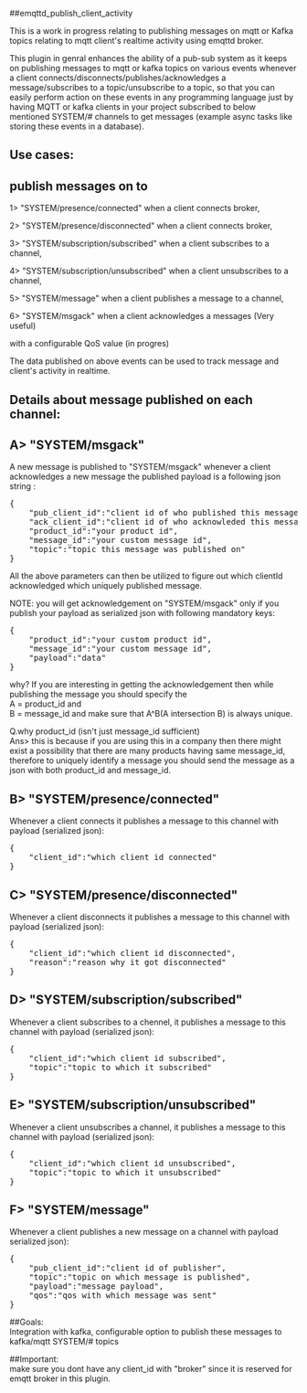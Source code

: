##emqttd_publish_client_activity

This is a work in progress relating to publishing messages on mqtt or Kafka topics relating to mqtt client's realtime activity using emqttd broker.

This plugin in genral enhances the ability of a pub-sub system as it keeps on publishing messages to mqtt or kafka topics on various events whenever a client connects/disconnects/publishes/acknowledges a message/subscribes to a topic/unsubscribe to a topic, so that you can easily perform action on these events in any programming language just by having MQTT or kafka clients in your project subscribed to below mentioned SYSTEM/# channels to get messages (example async tasks like storing these events in a database).


## Use cases: 
## publish messages on to

1> "SYSTEM/presence/connected" when a client connects broker,

2> "SYSTEM/presence/disconnected" when a client connects broker,

3> "SYSTEM/subscription/subscribed" when a client subscribes to a channel,

4> "SYSTEM/subscription/unsubscribed" when a client unsubscribes to a channel,

5> "SYSTEM/message" when a client publishes a message to a channel,

6> "SYSTEM/msgack" when a client acknowledges a messages (Very useful)


with a configurable QoS value (in progres)

The data published on above events can be used to track message and client's activity in realtime.

## Details about message published on each channel:

## A> "SYSTEM/msgack"

A new message is published to "SYSTEM/msgack" whenever a client acknowledges a new message
the published payload is a following json string :
<pre>
{
	"pub_client_id":"client id of who published this message",
	"ack_client_id":"client id of who acknowleded this message",
	"product_id":"your product id",
	"message_id":"your custom message id",
	"topic":"topic this message was published on"
}
</pre>
All the above parameters can then be utilized to figure out which clientId acknowledged which uniquely published message.

NOTE: you will  get acknowledgement on "SYSTEM/msgack" only if you publish your payload as serialized json with following mandatory keys:
<pre>
{
	"product_id":"your custom product id",
	"message_id":"your custom message id",
	"payload":"data"
} 
</pre>

why?
If you are interesting in getting the acknowledgement then while publishing the message you should specify the </br>
A = product_id and</br>
B = message_id and make sure that A^B(A intersection B) is always unique.

Q.why product_id (isn't just message_id sufficient) </br>
Ans> this is because if you are using this in a company then there might exist a possibility that there are many products having same message_id, therefore to uniquely identify a message you should send the message as a json with both product_id and message_id.


## B> "SYSTEM/presence/connected"

Whenever a client connects it publishes a message to this channel with payload (serialized json):
<pre>
{
	"client_id":"which client id connected"
}
</pre>
## C> "SYSTEM/presence/disconnected"

Whenever a client disconnects it publishes a message to this channel with payload (serialized json):
<pre>
{
	"client_id":"which client id disconnected",
	"reason":"reason why it got disconnected"
}
</pre>
## D> "SYSTEM/subscription/subscribed"
 
Whenever a client subscribes to a chennel, it publishes a message to this channel with payload (serialized json):
<pre>
{
	"client_id":"which client id subscribed",
	"topic":"topic to which it subscribed"
}
</pre>
## E> "SYSTEM/subscription/unsubscribed"

Whenever a client unsubscribes a channel, it publishes a message to this channel with payload (serialized json):
<pre>
{
	"client_id":"which client id unsubscribed",
	"topic":"topic to which it unsubscribed"
}
</pre>
## F> "SYSTEM/message"

Whenever a client publishes a new message on a channel with payload serialized json):
<pre>
{
	"pub_client_id":"client id of publisher",
	"topic":"topic on which message is published",
	"payload":"message payload",
	"qos":"qos with which message was sent"
} 
</pre>
##Goals:</br>
Integration with kafka, configurable option to publish these messages to kafka/mqtt SYSTEM/# topics

##Important:</br>
 make sure you dont have any client_id with "broker" since it is reserved for emqtt broker in this plugin.
